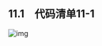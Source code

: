    

## 11.1　代码清单11-1

![img](../0-Assets/Epubook/x86汇编语言从实模式到保护模式_李忠_等_Z_Library/images/00417.jpeg)